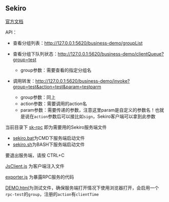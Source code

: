 ## Sekiro
[官方文档](https://sekiro.virjar.com/sekiro-doc/index.html)

API：
- 查看分组列表：http://127.0.0.1:5620/business-demo/groupList

- 查看分组下队列状态：http://127.0.0.1:5620/business-demo/clientQueue?group=test
    - group参数：需要查看的指定分组名

- 调用转发：http://127.0.0.1:5620/business-demo/invoke?group=test&action=test&param=testparm
    - group参数：同上
    - action参数：需要调用的action名
    - param参数：需要传递的参数，注意这里param是自定义的参数名！也就是说在`action`参数后可以接比如`sign`，Sekiro客户端可以拿到此参数

当前目录下 [sk-rpc](./sk-rpc/) 即为需要用的Sekiro服务端文件
- [sekiro.bat](./sk-rpc/bin/sekiro.bat)为CMD下服务端启动文件
- [sekiro.sh](./sk-rpc/bin/sekiro.sh)为BASH下服务端启动文件

要退出服务端，请按 CTRL+C

[JsClient.js](./JsClient.js) 为客户端注入文件

[exporter.js](./exporter.js) 为暴露RPC服务的代码

[DEMO.html](./DEMO.html)为测试文件，确保服务端打开情况下使用浏览器打开，会启用一个`rpc-test`的`group`，注册的`action`有`clientTime`


